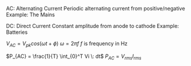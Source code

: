  AC: Alternating Current
	Periodic alternating current from positive/negative
	Example: The Mains

DC: Direct Current
	Constant amplitude from anode to cathode
	Example: Batteries

$V_{AC} = V_{pk} cos(\omega t + \phi)$
	$\omega = 2\pi f$
	$f$ is frequency in Hz

$P_{AC} = \frac{1}{T} \int_{0}^T Vi \: dt$
$P_{AC} = V_{rms}I_{rms}$

